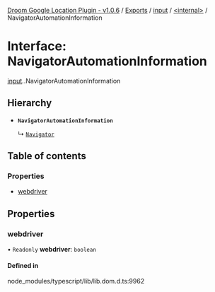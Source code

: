 [Droom Google Location Plugin - v1.0.6](../README.md) / [Exports](../modules.md) / [input](../modules/input.md) / [<internal\>](../modules/input._internal_.md) / NavigatorAutomationInformation

# Interface: NavigatorAutomationInformation

[input](../modules/input.md).[<internal>](../modules/input._internal_.md).NavigatorAutomationInformation

## Hierarchy

- **`NavigatorAutomationInformation`**

  ↳ [`Navigator`](input._internal_.Navigator.md)

## Table of contents

### Properties

- [webdriver](input._internal_.NavigatorAutomationInformation.md#webdriver)

## Properties

### webdriver

• `Readonly` **webdriver**: `boolean`

#### Defined in

node_modules/typescript/lib/lib.dom.d.ts:9962
